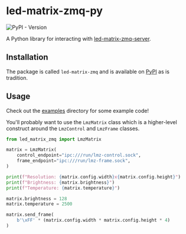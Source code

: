 # led-matrix-zmq-py

![PyPI - Version](https://img.shields.io/pypi/v/led_matrix_zmq)

A Python library for interacting with [led-matrix-zmq-server](https://github.com/knifa/led-matrix-zmq-server).

## Installation

The package is called `led-matrix-zmq` and is available on [PyPI](https://pypi.org/project/led-matrix-zmq/) as is tradition.

## Usage

Check out the [examples](./examples) directory for some example code!

You'll probably want to use the `LmzMatrix` class which is a higher-level construct around the `LmzControl` and `LmzFrame` classes.

```python
from led_matrix_zmq import LmzMatrix

matrix = LmzMatrix(
    control_endpoint="ipc:///run/lmz-control.sock",
    frame_endpoint="ipc:///run/lmz-frame.sock",
)

print(f"Resolution: {matrix.config.width}x{matrix.config.height}")
print(f"Brightness: {matrix.brightness}")
print(f"Temperature: {matrix.temperature}")

matrix.brightness = 128
matrix.temperature = 2500

matrix.send_frame(
    b'\xFF' * (matrix.config.width * matrix.config.height * 4)
)
```
